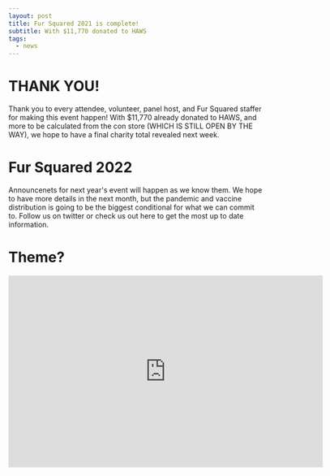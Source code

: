 ```yaml
---
layout: post
title: Fur Squared 2021 is complete!
subtitle: With $11,770 donated to HAWS
tags:
  - news
---
```


# THANK YOU!
Thank you to every attendee, volunteer, panel host, and Fur Squared staffer for making this event happen!  With $11,770 already donated to HAWS, and more to be calculated from the con store (WHICH IS STILL OPEN BY THE WAY), we hope to have a final charity total revealed next week.

# Fur Squared 2022
Announcenets for next year's event will happen as we know them.  We hope to have more details in the next month, but the pandemic and vaccine distribution is going to be the biggest conditional for what we can commit to.  Follow us on twitter or check us out here to get the most up to date information.

# Theme?
<iframe src="https://clips.twitch.tv/embed?clip=FairHorribleCrabsWutFace-gbNbqhegZSa-f7yr&parent=fursquared.com&parent=dev.fursquared.com" frameborder="0" allowfullscreen="true" scrolling="no" height="378" width="620"></iframe>

